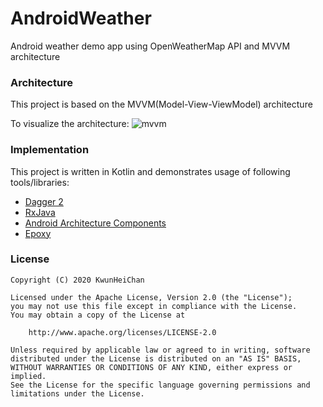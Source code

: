 # AndroidWeather
Android weather demo app using OpenWeatherMap API and MVVM architecture

### Architecture
This project is based on the MVVM(Model-View-ViewModel) architecture

To visualize the architecture:
![mvvm](https://raw.githubusercontent.com/oldergod/android-architecture/todo-mvi-rxjava-kotlin/art/MVI_global.png)

### Implementation
This project is written in Kotlin and demonstrates usage of following tools/libraries:
* [Dagger 2](https://github.com/google/dagger)
* [RxJava](https://github.com/ReactiveX/RxJava)
* [Android Architecture Components](https://developer.android.com/topic/libraries/architecture/)
* [Epoxy](https://github.com/airbnb/epoxy)

### License
    Copyright (C) 2020 KwunHeiChan

    Licensed under the Apache License, Version 2.0 (the "License");
    you may not use this file except in compliance with the License.
    You may obtain a copy of the License at

        http://www.apache.org/licenses/LICENSE-2.0

    Unless required by applicable law or agreed to in writing, software
    distributed under the License is distributed on an "AS IS" BASIS,
    WITHOUT WARRANTIES OR CONDITIONS OF ANY KIND, either express or implied.
    See the License for the specific language governing permissions and
    limitations under the License.

